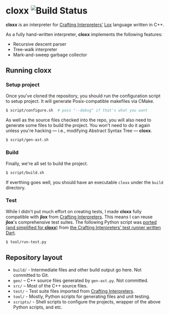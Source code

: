 # cloxx ![Build Status](https://app.travis-ci.com/chanryu/cloxx.svg?branch=master)

__cloxx__ is an interpreter for [Crafting Interpreters'](http://www.craftinginterpreters.com/) [Lox](http://www.craftinginterpreters.com/the-lox-language.html) language written in C++.

As a fully hand-written interpreter, __cloxx__ implements the following features:

- Recursive descent parser
- Tree-walk interpreter
- Mark-and-sweep garbage collector

## Running cloxx

### Setup project

Once you've cloned the repository, you should run the configuration script to setup project. It will generate Posix-compatible makefiles via CMake.

```bash
$ script/configure.sh  # pass "--debug" if that's what you want
```

As well as the source files checked into the repo, you will also need to generate some files to build the project. You won't need to do it again unless you're hacking — i.e., modifying Abstract Syntax Tree — __cloxx__.

```bash
$ script/gen-ast.sh
```

### Build

Finally, we're all set to build the project.

```bash
$ script/build.sh
```

If everthing goes well, you should have an executable `cloxx` under the `build` directory.

### Test

While I didn't put much effort on creating tests, I made __cloxx__ fully compatible with __jlox__ from [Crafting Interpreters](https://github.com/munificent/craftinginterpreters). This means I can reuse __jlox__'s comprehensive test suites. The following Python script was [ported (and simplified for __cloxx__)](https://github.com/chanryu/cloxx/pull/2) from [the Crafting Interpreters' test runner written Dart](https://github.com/munificent/craftinginterpreters/blob/master/tool/bin/test.dart).

```bash
$ tool/run-test.py
```

## Repository layout

- `build/` - Intermediate files and other build output go here. Not committed to Git.
- `gen/` – C++ source files generated by `gen-ast.py`. Not committed.
- `src/` – Most of the C++ source files.
- `test/` - Test suite files imported from [Crafting Interpreters](https://github.com/munificent/craftinginterpreters).
- `tool/` - Mostly, Python scripts for generating files and unit testing.
- `scripts/` - Shell scripts to configure the projects, wrapper of the above Python scripts, and etc.
